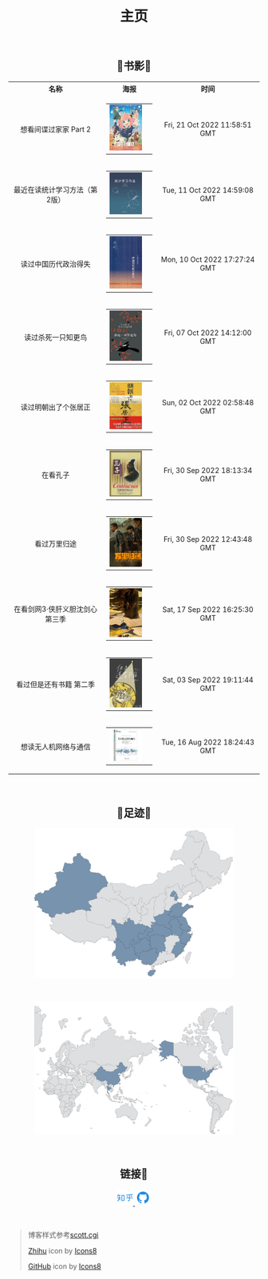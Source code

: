 <h1 style="text-align:center;">主页</h1>

<br>

<h2 style="text-align:center;">🐳书影🐳</h2>

<!-- MOVIE_TRACKER_START --><!-- REMOVE_MARK --> <table style="text-align:center;" align="center"> <tr> <th>名称</th> <th>海报</th> <th>时间</th> </tr> <tr> <td>想看间谍过家家 Part 2</td> <td><table style="text-align:center;" align="center"><tr> <td width="80px"><a href="https://movie.douban.com/subject/35724582/" title="SPY×FAMILY 第2クール"> <img alt="SPY×FAMILY 第2クール" src="./assets/image/posters/225.jpg" /></a></td> <td> </td></tr></table></td> <td>Fri, 21 Oct 2022 11:58:51 GMT</td> </tr> <tr> <td>最近在读统计学习方法（第2版）</td> <td><table style="text-align:center;" align="center"><tr> <td width="80px"><a href="https://book.douban.com/subject/33437381/" title="统计学习方法（第2版）"> <img alt="统计学习方法（第2版）" src="./assets/image/posters/507.jpg" /></a></td> <td> </td></tr></table></td> <td>Tue, 11 Oct 2022 14:59:08 GMT</td> </tr> <tr> <td>读过中国历代政治得失</td> <td><table style="text-align:center;" align="center"><tr> <td width="80px"><a href="https://book.douban.com/subject/11229072/" title="中国历代政治得失"> <img alt="中国历代政治得失" src="./assets/image/posters/778.jpg" /></a></td> <td> </td></tr></table></td> <td>Mon, 10 Oct 2022 17:27:24 GMT</td> </tr> <tr> <td>读过杀死一只知更鸟</td> <td><table style="text-align:center;" align="center"><tr> <td width="80px"><a href="https://book.douban.com/subject/26879778/" title="杀死一只知更鸟"> <img alt="杀死一只知更鸟" src="./assets/image/posters/1046.jpg" /></a></td> <td> </td></tr></table></td> <td>Fri, 07 Oct 2022 14:12:00 GMT</td> </tr> <tr> <td>读过明朝出了个张居正</td> <td><table style="text-align:center;" align="center"><tr> <td width="80px"><a href="https://book.douban.com/subject/2041282/" title="明朝出了个张居正"> <img alt="明朝出了个张居正" src="./assets/image/posters/1317.jpg" /></a></td> <td> </td></tr></table></td> <td>Sun, 02 Oct 2022 02:58:48 GMT</td> </tr> <tr> <td>在看孔子</td> <td><table style="text-align:center;" align="center"><tr> <td width="80px"><a href="https://movie.douban.com/subject/2988910/" title="孔子"> <img alt="孔子" src="./assets/image/posters/1571.jpg" /></a></td> <td> </td></tr></table></td> <td>Fri, 30 Sep 2022 18:13:34 GMT</td> </tr> <tr> <td>看过万里归途</td> <td><table style="text-align:center;" align="center"><tr> <td width="80px"><a href="https://movie.douban.com/subject/26654184/" title="万里归途"> <img alt="万里归途" src="./assets/image/posters/1832.jpg" /></a></td> <td> </td></tr></table></td> <td>Fri, 30 Sep 2022 12:43:48 GMT</td> </tr> <tr> <td>在看剑网3·侠肝义胆沈剑心第三季</td> <td><table style="text-align:center;" align="center"><tr> <td width="80px"><a href="https://movie.douban.com/subject/35198625/" title="剑网3·侠肝义胆沈剑心第三季"> <img alt="剑网3·侠肝义胆沈剑心第三季" src="./assets/image/posters/2123.jpg" /></a></td> <td> </td></tr></table></td> <td>Sat, 17 Sep 2022 16:25:30 GMT</td> </tr> <tr> <td>看过但是还有书籍 第二季</td> <td><table style="text-align:center;" align="center"><tr> <td width="80px"><a href="https://movie.douban.com/subject/35295845/" title="但是还有书籍 第二季"> <img alt="但是还有书籍 第二季" src="./assets/image/posters/2402.jpg" /></a></td> <td> </td></tr></table></td> <td>Sat, 03 Sep 2022 19:11:44 GMT</td> </tr> <tr> <td>想读无人机网络与通信</td> <td><table style="text-align:center;" align="center"><tr> <td width="80px"><a href="https://book.douban.com/subject/34853293/" title="无人机网络与通信"> <img alt="无人机网络与通信" src="./assets/image/posters/2674.jpg" /></a></td> <td> </td></tr></table></td> <td>Tue, 16 Aug 2022 18:24:43 GMT</td> </tr> </table><!-- MOVIE_TRACKER_END -->

<br>

<h2 style="text-align:center;">🐳足迹🐳</h2>

<p style="text-align:center;"> <img src="./assets/image/china_map.png" width="400px"> </p>

<br>

<p style="text-align:center;"> <img src="./assets/image/world_map.png" width="400px"> </p>

<br>

<h2 style="text-align:center;">链接🔗</h2>

<p style="text-align:center;"><a href="https://www.zhihu.com/people/Cathode" target="_blank" alt="Zhihu" title="Zhihu"> <img src="./assets/image/zhihu-512.png" width="32px"/> </a>
<a href="https://github.com/reskipper" target="_blank" alt="GitHub" title="GitHub"> <img src="./assets/image/github-512.png" width="32px"/> </a></p>

<br>

> 博客样式参考[]()<a target="_blank" href="https://scottcgi.github.io/">scott.cgi</a>
>
> <a target="_blank" href="https://icons8.com/icon/2Sk9rPFlL-fu/zhihu">Zhihu</a> icon by <a target="_blank" href="https://icons8.com">Icons8</a>
>
> <a target="_blank" href="https://icons8.com/icon/16318/github">GitHub</a> icon by <a target="_blank" href="https://icons8.com">Icons8</a>
